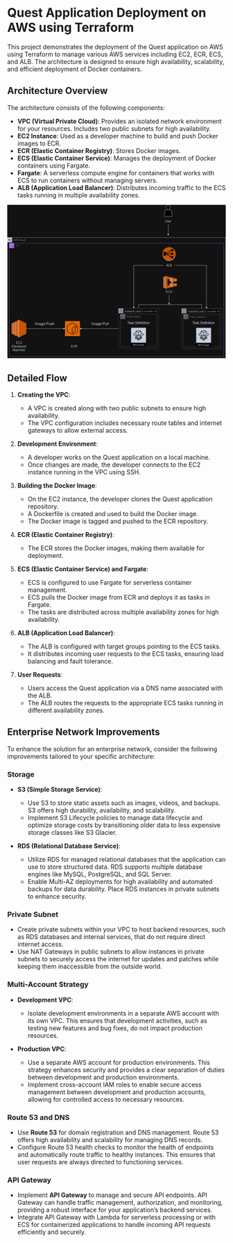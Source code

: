# Quest Application Deployment on AWS using Terraform

This project demonstrates the deployment of the Quest application on AWS using Terraform to manage various AWS services including EC2, ECR, ECS, and ALB. The architecture is designed to ensure high availability, scalability, and efficient deployment of Docker containers.

## Architecture Overview

The architecture consists of the following components:
- **VPC (Virtual Private Cloud)**: Provides an isolated network environment for your resources. Includes two public subnets for high availability.
- **EC2 Instance**: Used as a developer machine to build and push Docker images to ECR.
- **ECR (Elastic Container Registry)**: Stores Docker images.
- **ECS (Elastic Container Service)**: Manages the deployment of Docker containers using Fargate.
- **Fargate**: A serverless compute engine for containers that works with ECS to run containers without managing servers.
- **ALB (Application Load Balancer)**: Distributes incoming traffic to the ECS tasks running in multiple availability zones.

![AWS Architecture](./quest-app.jpg)

## Detailed Flow

1. **Creating the VPC**:
    - A VPC is created along with two public subnets to ensure high availability.
    - The VPC configuration includes necessary route tables and internet gateways to allow external access.

2. **Development Environment**:
    - A developer works on the Quest application on a local machine.
    - Once changes are made, the developer connects to the EC2 instance running in the VPC using SSH.

3. **Building the Docker Image**:
    - On the EC2 instance, the developer clones the Quest application repository.
    - A Dockerfile is created and used to build the Docker image.
    - The Docker image is tagged and pushed to the ECR repository.

4. **ECR (Elastic Container Registry)**:
    - The ECR stores the Docker images, making them available for deployment.

5. **ECS (Elastic Container Service) and Fargate**:
    - ECS is configured to use Fargate for serverless container management.
    - ECS pulls the Docker image from ECR and deploys it as tasks in Fargate.
    - The tasks are distributed across multiple availability zones for high availability.

6. **ALB (Application Load Balancer)**:
    - The ALB is configured with target groups pointing to the ECS tasks.
    - It distributes incoming user requests to the ECS tasks, ensuring load balancing and fault tolerance.

7. **User Requests**:
    - Users access the Quest application via a DNS name associated with the ALB.
    - The ALB routes the requests to the appropriate ECS tasks running in different availability zones.

## Enterprise Network Improvements

To enhance the solution for an enterprise network, consider the following improvements tailored to your specific architecture:

### Storage

- **S3 (Simple Storage Service)**: 
  - Use S3 to store static assets such as images, videos, and backups. S3 offers high durability, availability, and scalability.
  - Implement S3 Lifecycle policies to manage data lifecycle and optimize storage costs by transitioning older data to less expensive storage classes like S3 Glacier.

- **RDS (Relational Database Service)**:
  - Utilize RDS for managed relational databases that the application can use to store structured data. RDS supports multiple database engines like MySQL, PostgreSQL, and SQL Server.
  - Enable Multi-AZ deployments for high availability and automated backups for data durability. Place RDS instances in private subnets to enhance security.

### Private Subnet

- Create private subnets within your VPC to host backend resources, such as RDS databases and internal services, that do not require direct internet access.
- Use NAT Gateways in public subnets to allow instances in private subnets to securely access the internet for updates and patches while keeping them inaccessible from the outside world.

### Multi-Account Strategy

- **Development VPC**: 
  - Isolate development environments in a separate AWS account with its own VPC. This ensures that development activities, such as testing new features and bug fixes, do not impact production resources.
  
- **Production VPC**:
  - Use a separate AWS account for production environments. This strategy enhances security and provides a clear separation of duties between development and production environments.
  - Implement cross-account IAM roles to enable secure access management between development and production accounts, allowing for controlled access to necessary resources.

### Route 53 and DNS

- Use **Route 53** for domain registration and DNS management. Route 53 offers high availability and scalability for managing DNS records.
- Configure Route 53 health checks to monitor the health of endpoints and automatically route traffic to healthy instances. This ensures that user requests are always directed to functioning services.

### API Gateway

- Implement **API Gateway** to manage and secure API endpoints. API Gateway can handle traffic management, authorization, and monitoring, providing a robust interface for your application’s backend services.
- Integrate API Gateway with Lambda for serverless processing or with ECS for containerized applications to handle incoming API requests efficiently and securely.



